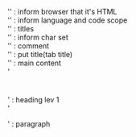 '<!DOCTYPE html>' : inform browser that it's HTML</br>
'<html lang = “en”></html>' : inform language and code scope</br>
'<head></head>' : titles </br>
'<meta charset=“UTF-8”>' : inform char set </br>
'<!--/-->' : comment </br>
'<title></title>' : put title(tab title) </br>
'<body></body>' : main content </br>
'<h1></h1>' : heading lev 1 </br>
'<p></p>' : paragraph </br>